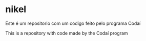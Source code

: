 # nikel

Este é um repositorio com um codigo feito pelo programa Codaí

This is a repository with code made by the Codaí program
